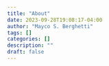 ```yaml
---
title: "About"
date: 2023-09-28T19:08:17-04:00
author: "Mayco S. Berghetti"
tags: []
categories: []
description: ""
draft: false
---
```



